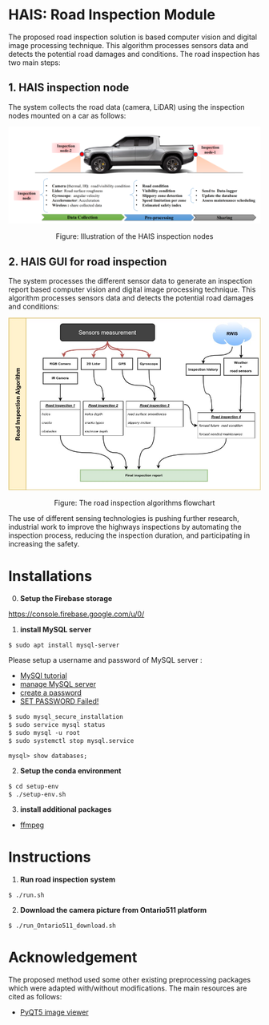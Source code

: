 #  HAIS: Road Inspection Module 

The proposed road inspection solution is based computer vision and digital image processing technique. This algorithm   processes sensors data  and detects the potential road damages and conditions. The road inspection has two main steps:
## 1. HAIS inspection node
The system collects the road data (camera, LiDAR) using the inspection nodes mounted on a car as follows: 

<p align="center">
<img  src="files/hais-system.png" alt="alt text" width="512" >
 </p>
<p align="center">
Figure: Illustration of the HAIS inspection nodes
</p>

##  2. HAIS GUI for road inspection
The system processes the different sensor data to generate an inspection report based computer vision and digital image processing technique. This algorithm   processes sensors data  and detects the potential road damages and conditions:
<p align="center">
<img  src="files/HAIS-Algorithm-Flowchart.jpg" alt="alt text" width="512" >
</p>
<p align="center">
Figure: The road inspection algorithms flowchart
</p>


The use of different sensing technologies is pushing further research, industrial work to improve  the highways inspections by automating the inspection process, reducing the inspection duration, and participating in increasing the safety. 


# Installations
0. **Setup the Firebase storage**

https://console.firebase.google.com/u/0/

1. **install MySQL server**

```
$ sudo apt install mysql-server
```
Please setup a username and password of MySQL server :
-  [ MySQl tutorial](https://www.youtube.com/watch?v=TG6WAnyeDRw)
-  [  manage MySQL server](https://www.youtube.com/watch?v=TG6WAnyeDRw)
-  [create a password](https://linuxhint.com/change-mysql-root-password-ubuntu/)
- [SET PASSWORD Failed!](https://www.nixcraft.com/t/mysql-failed-error-set-password-has-no-significance-for-user-root-localhost-as-the-authentication-method-used-doesnt-store-authentication-data-in-the-mysql-server-please-consider-using-alter-user/4233)

```
$ sudo mysql_secure_installation
$ sudo service mysql status
$ sudo mysql -u root
$ sudo systemctl stop mysql.service

```
```
mysql> show databases;

```


2. **Setup the conda environment**
```
$ cd setup-env
$ ./setup-env.sh 
```

3. **install additional packages**
-  [ffmpeg](https://ffmpeg.org/download.html)


# Instructions
1. **Run road inspection system**
```
$ ./run.sh
```

2. **Download the camera picture from Ontario511 platform**
```
$ ./run_Ontario511_download.sh
```

# Acknowledgement

The proposed method used some other existing preprocessing packages which were adapted with/without modifications. The main resources are cited as follows:
* [PyQT5 image viewer](https://gist.github.com/acbetter/32c575803ec361c3e82064e60db4e3e0)
